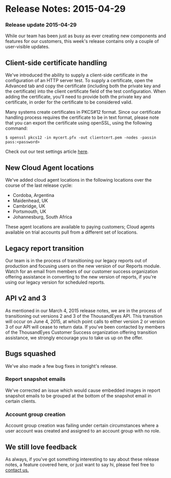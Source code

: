 # Release Notes: 2015-04-29

### Release update 2015-04-29

While our team has been just as busy as ever creating new components and features for our customers, this week's release contains only a couple of user-visible updates.

## Client-side certificate handling

We've introduced the ability to supply a client-side certificate in the configuration of an HTTP server test. To supply a certificate, open the Advanced tab and copy the certificate \(including both the private key and the certificate\) into the client certificate field of the test configuration.  When adding the certificate, you'll need to provide both the private key and certificate, in order for the certificate to be considered valid.  

Many systems create certificates in PKCS\#12 format.  Since our certificate handling process requires the certificate to be in text format, please note that you can export the certificate using openSSL, using the following command:

```text
$ openssl pkcs12 -in mycert.pfx -out clientcert.pem -nodes -passin pass:<password>
```

Check out our test settings article [here](https://success.thousandeyes.com/ViewArticle?articleIdParam=kA0E0000000Cmn7KAC).

## New Cloud Agent locations

We've added cloud agent locations in the following locations over the course of the last release cycle:

* Cordoba, Argentina
* Maidenhead, UK
* Cambridge, UK
* Portsmouth, UK
* Johannesburg, South Africa

These agent locations are available to paying customers; Cloud agents available on trial accounts pull from a different set of locations.

## Legacy report transition

Our team is in the process of transitioning our legacy reports out of production and focusing users on the new version of our Reports module.  Watch for an email from members of our customer success organization offering assistance in converting to the new version of reports, if you're using our legacy version for scheduled reports.

## API v2 and 3

As mentioned in our March 4, 2015 release notes, we are in the process of transitioning out versions 2 and 3 of the ThousandEyes API.  This transition will occur on June 4, 2015, at which point calls to either version 2 or version 3 of our API will cease to return data.  If you've been contacted by members of the ThousandEyes Customer Success organization offering transition assistance, we strongly encourage you to take us up on the offer.

## Bugs squashed

We've also made a few bug fixes in tonight's release.  

### Report snapshot emails

We've corrected an issue which would cause embedded images in report snapshot emails to be grouped at the bottom of the snapshot email in certain clients.  

### Account group creation

Account group creation was failing under certain circumstances where a user account was created and assigned to an account group with no role.

## We still love feedback

As always, if you've got something interesting to say about these release notes, a feature covered here, or just want to say hi, please feel free to [contact us.](mailto:support@thousandeyes.com?subject=Release+Notes+2015-04-29)

